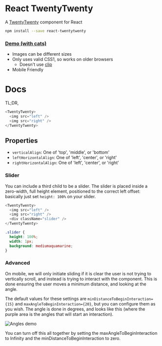 # React TwentyTwenty

A [TwentyTwenty](http://zurb.com/playground/twentytwenty) component for React

```bash
npm install --save react-twentytwenty
```

### [Demo (with cats)](http://jacobp100.github.io/react-twentytwenty/)

* Images can be different sizes
* Only uses valid CSS1, so works on older browsers
  * Doesn't use [clip](https://developer.mozilla.org/en/docs/Web/CSS/clip)
* Mobile Friendly

# Docs

TL;DR,

```js
<TwentyTwenty>
  <img src="left" />
  <img src="right" />
</TwentyTwenty>
```

## Properties

* `verticalAlign`: One of 'top', 'middle', or 'bottom'
* `leftHorizontalAlign`: One of 'left', 'center', or 'right'
* `rightHorizontalAlign`: One of 'left', 'center', or 'right'

### Slider

You can include a third child to be a slider. The slider is placed inside a zero-width, full height element, positioned to the correct left offset: basically just set `height: 100%` on your slider.

```js
<TwentyTwenty>
  <img src="left" />
  <img src="right" />
  <div className="slider" />
</TwentyTwenty>
```

```css
.slider {
  height: 100%;
  width: 1px;
  background: mediumaquamarine;
}
```

### Advanced

On mobile, we will only initiate sliding if it is clear the user is not trying to vertically scroll, and instead is trying to interact with the component. This is done ensuring the user moves a minimum distance, and looking at the angle.

The default values for these settings are `minDistanceToBeginInteraction={15}` and `maxAngleToBeginInteraction={20}`, but you can configure them as you wish. The angle is done in degrees, and looks like this (where the purple area is the angles that will start an interaction).

![Angles demo](https://raw.githubusercontent.com/jacobp100/react-twentytwenty/gh-pages/assets/angles.png)

You can turn off this all together by setting the maxAngleToBeginInteraction to Infinity and the minDistanceToBeginInteraction to zero.
